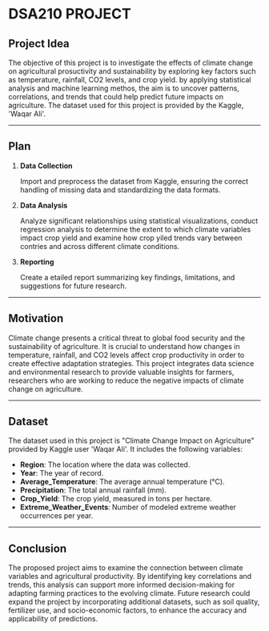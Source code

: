 # DSA210 PROJECT

## Project Idea

The objective of this project is to investigate the effects of climate change on agricultural prosuctivity and sustainability by exploring key factors such as temperature, rainfall, CO2 levels, and crop yield. by applying statistical analysis and machine learning methos, the aim is to uncover patterns, correlations, and trends that could help predict future impacts on agriculture. The dataset used for this project is provided by the Kaggle, 'Waqar Ali'. 

---

## Plan 

1. **Data Collection**
   
   Import and preprocess the dataset from Kaggle, ensuring the correct handling of missing data and standardizing the data formats.
2. **Data Analysis**

   Analyze significant relationships using statistical visualizations, conduct regression analysis to determine the extent to which climate variables impact crop yield and examine how crop yiled trends vary between contries and across different climate conditions.
3. **Reporting**

   Create a etailed report summarizing key findings, limitations, and suggestions for future research.
   
---

## Motivation 

Climate change presents a critical threat to global food security and the sustainability of agriculture. It is crucial to understand how changes in temperature, rainfall, and CO2 levels affect crop productivity in order to create effective adaptation strategies. This project integrates data science and environmental research to provide valuable insights for farmers, researchers who are working to reduce the negative impacts of climate change on agriculture. 

---

## Dataset

The dataset used in this project is "Climate Change Impact on Agriculture" provided by Kaggle user 'Waqar Ali'. It includes the following variables:
- **Region**: The location where the data was collected.
- **Year**: The year of record.
- **Average_Temperature**: The average annual temperature (°C).
- **Precipitation**: The total annual rainfall (mm).
- **Crop_Yield**: The crop yield, measured in tons per hectare.
- **Extreme_Weather_Events**: Number of modeled extreme weather occurrences per year.

---

## Conclusion

The proposed project aims to examine the connection between climate variables and agricultural productivity. By identifying key correlations and trends, this analysis can support more informed decision-making for adapting farming practices to the evolving climate. Future research could expand the project by incorporating additional datasets, such as soil quality, fertilizer use, and socio-economic factors, to enhance the accuracy and applicability of predictions.
